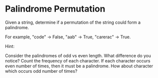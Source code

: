 # Palindrome Permutation

Given a string, determine if a permutation of the string could form a palindrome.

For example,
"code" -> False, "aab" -> True, "carerac" -> True.

Hint:

Consider the palindromes of odd vs even length. What difference do you notice?
Count the frequency of each character.
If each character occurs even number of times, then it must be a palindrome. How about character which occurs odd number of times?
